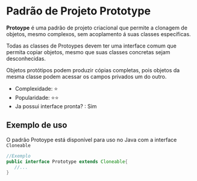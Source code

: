 # Padrão de Projeto Prototype

**Protoype** é uma padrão de projeto criacional que permite a clonagem de objetos, mesmo complexos, sem acoplamento á suas classes específicas.

Todas as classes de Protoypes devem ter uma interface comum que permita copiar objetos, mesmo que suas classes concretas sejam desconhecidas.

Objetos protótipos podem produzir cópias completas, pois objetos da mesma classe podem acessar os campos privados um do outro.

* Complexidade: ⭐
* Popularidade: ⭐⭐
* Ja possui interface pronta? : Sim

## Exemplo de uso

O padrão Protoype está disponível para uso no Java com a interface `Cloneable`

```java
//Exemplo
public interface Prototype extends Cloneable{
   //...
}
```
